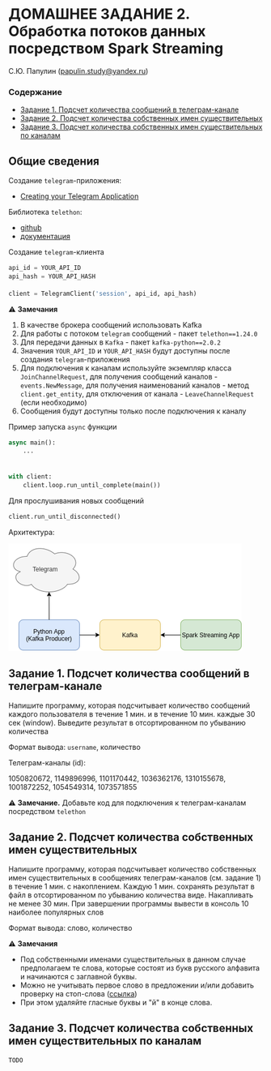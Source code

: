 # ДОМАШНЕЕ ЗАДАНИЕ 2. Обработка потоков данных посредством Spark Streaming

С.Ю. Папулин (papulin.study@yandex.ru)

### Содержание

- [Задание 1. Подсчет количества сообщений в телеграм-канале](#Задание-1-Подсчет-количества-сообщений-в-телеграм-канале)
- [Задание 2. Подсчет количества собственных имен существительных](#Задание-2.-Подсчет-количества-собственных-имен-существительных)
- [Задание 3. Подсчет количества собственных имен существительных по каналам](#Задание-3.-Подсчет-количества-собственных-имен-существительных-по-каналам)

## Общие сведения

Создание `telegram`-приложения:
- [Creating your Telegram Application](https://core.telegram.org/api/obtaining_api_id)


Библиотека `telethon`:
- [github](https://github.com/LonamiWebs/Telethon)
- [документация](https://docs.telethon.dev/en/stable/)

Создание `telegram`-клиента

```python
api_id = YOUR_API_ID 
api_hash = YOUR_API_HASH

client = TelegramClient('session', api_id, api_hash)
```

⚠️ **Замечания** 
1. В качестве брокера сообщений использовать Kafka
2. Для работы с потоком `telegram` сообщений - пакет `telethon==1.24.0`
3. Для передачи данных в `Kafka` - пакет `kafka-python==2.0.2`
4. Значения `YOUR_API_ID` и `YOUR_API_HASH` будут доступны после создания `telegram`-приложения
5. Для подключения к каналам используйте экземпляр класса `JoinChannelRequest`, для получения сообщений каналов - `events.NewMessage`, для получения наименований каналов - метод `client.get_entity`, для отключения от канала - `LeaveChannelRequest` (если необходимо)
6. Сообщения будут доступны только после подключения к каналу

Пример запуска `async` функции

```python
async main():
    ...


with client:
    client.loop.run_until_complete(main())
```

Для прослушивания новых сообщений
```python
client.run_until_disconnected()
```

Архитектура:

![System architecture](img/A2_architecture.png)

## Задание 1. Подсчет количества сообщений в телеграм-канале

Напишите программу, которая подсчитывает количество сообщений каждого пользователя в течение 1 мин. и в течение 10 мин. каждые 30 сек (window). Выведите результат в отсортированном по убыванию количества

Формат вывода: `username`, количество

Телеграм-каналы (id):

1050820672, 1149896996, 1101170442, 1036362176, 1310155678, 1001872252, 1054549314, 1073571855

⚠️ **Замечание.** Добавьте код для подключения к телеграм-каналам посредством `telethon`


## Задание 2. Подсчет количества собственных имен существительных

Напишите программу, которая подсчитывает количество собственных имен существительных в сообщениях телеграм-каналов (см. задание 1) в течение 1 мин. с накоплением. Каждую 1 мин. сохранять результат в файл в отсортированном по убыванию количества виде. Накапливать не менее 30 мин. При завершении программы вывести в консоль 10 наиболее популярных слов

Формат вывода: слово, количество

⚠️ **Замечания** 
- Под собственными именами существительных в данном случае предполагаем те слова, которые состоят из букв русского алфавита и начинаются с заглавной буквы. 
- Можно не учитывать первое слово в предложении и/или добавить проверку на стоп-слова ([ссылка](https://github.com/stopwords-iso/stopwords-ru/blob/master/raw/stop-words-russian.txt))
- При этом удаляйте гласные буквы и "й" в конце слова.


## Задание 3. Подсчет количества собственных имен существительных по каналам

```
TODO
```